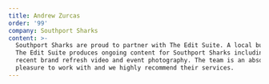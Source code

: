 ```yaml
---
title: Andrew Zurcas
order: '99'
company: Southport Sharks
content: >-
  Southport Sharks are proud to partner with The Edit Suite. A local business,
  The Edit Suite produces ongoing content for Southport Sharks including our
  recent brand refresh video and event photography. The team is an absolute
  pleasure to work with and we highly recommend their services.
---
```


